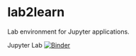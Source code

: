 # lab2learn
Lab environment for Jupyter applications.

Jupyter Lab [![Binder](https://mybinder.org/badge.svg)](https://mybinder.org/v2/gh/santanche/lab2learn/v00.20_SQL)
